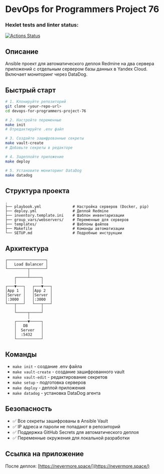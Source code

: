 # DevOps for Programmers Project 76

### Hexlet tests and linter status:
[![Actions Status](https://github.com/loopguard/devops-for-programmers-project-76/actions/workflows/hexlet-check.yml/badge.svg)](https://github.com/loopguard/devops-for-programmers-project-76/actions)

## Описание

Ansible проект для автоматического деплоя Redmine на два сервера приложений с отдельным сервером базы данных в Yandex Cloud. Включает мониторинг через DataDog.

## Быстрый старт

```bash
# 1. Клонируйте репозиторий
git clone <your-repo-url>
cd devops-for-programmers-project-76

# 2. Настройте переменные
make init
# Отредактируйте .env файл

# 3. Создайте зашифрованные секреты
make vault-create
# Добавьте секреты в редакторе

# 4. Задеплойте приложение
make deploy

# 5. Установите мониторинг DataDog
make datadog
```

## Структура проекта

```
.
├── playbook.yml              # Настройка серверов (Docker, pip)
├── deploy.yml                # Деплой Redmine
├── inventory.template.ini    # Шаблон инвентаризации
├── group_vars/webservers/    # Переменные для серверов
├── templates/                # Шаблоны файлов
├── Makefile                  # Команды автоматизации
└── SETUP.md                  # Подробные инструкции
```

## Архитектура

```
┌─────────────────┐
│   Load Balancer │
└─────────┬───────┘
          │
    ┌─────┴─────┐
    │           │
┌───▼───┐   ┌───▼───┐
│App 1  │   │App 2  │
│Server │   │Server │
│:3000  │   │:3000  │
└───┬───┘   └───┬───┘
    │           │
    └─────┬─────┘
          │
    ┌─────▼─────┐
    │   DB      │
    │  Server   │
    │  :5432    │
    └───────────┘
```

## Команды

- `make init` - создание .env файла
- `make vault-create` - создание зашифрованного vault
- `make vault-edit` - редактирование секретов
- `make setup` - подготовка серверов
- `make deploy` - деплой приложения
- `make datadog` - установка DataDog агента

## Безопасность

- ✅ Все секреты зашифрованы в Ansible Vault
- ✅ IP адреса и пароли не попадают в репозиторий
- ✅ Поддержка GitHub Secrets для автоматического деплоя
- ✅ Переменные окружения для локальной разработки

## Ссылка на приложение

После деплоя: [https://nevermore.space/](https://nevermore.space/)
